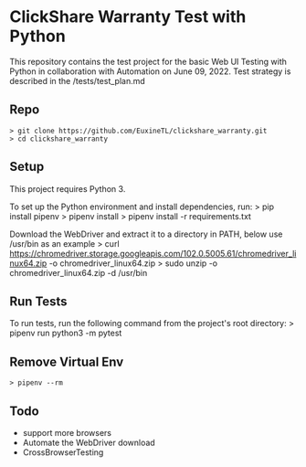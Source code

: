 # ClickShare Warranty Test with Python
This repository contains the test project for the basic Web UI Testing with Python in collaboration with Automation on June 09, 2022.
Test strategy is described in the /tests/test_plan.md

## Repo
    > git clone https://github.com/EuxineTL/clickshare_warranty.git
    > cd clickshare_warranty

## Setup
This project requires Python 3.

To set up the Python environment and install dependencies, run:
    > pip install pipenv
    > pipenv install
    > pipenv install -r requirements.txt

Download the WebDriver and extract it to a directory in PATH, below use /usr/bin as an example
    > curl https://chromedriver.storage.googleapis.com/102.0.5005.61/chromedriver_linux64.zip -o chromedriver_linux64.zip
    > sudo unzip -o chromedriver_linux64.zip -d /usr/bin

## Run Tests
To run tests, run the following command from the project's root directory:
    > pipenv run python3 -m pytest

## Remove Virtual Env
    > pipenv --rm

## Todo 
- support more browsers
- Automate the WebDriver download
- CrossBrowserTesting
